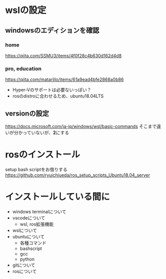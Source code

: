 # wslの設定
## windowsのエディションを確認
### home
https://qiita.com/SSMU3/items/4f0f28c4b630d162d4d8
### pro, education
https://qiita.com/matarillo/items/61a9ead4bfe2868a0b86

- Hyper-Vのサポートは必要ないっぽい？
- rosのdistroに合わせるため、ubuntu18.04LTS
## versionの設定
https://docs.microsoft.com/ja-jp/windows/wsl/basic-commands
そこまで違いが分かっていないが、**2**にする
# rosのインストール
setup bash scriptをお借りする
https://github.com/ryuichiueda/ros_setup_scripts_Ubuntu18.04_server
# インストールしている間に
- windows terminalについて
- vscodeについて
  - wsl, ros拡張機能
- wslについて
- ubuntuについて
  - 各種コマンド
  - bashscript
  - gcc
  - python
- gitについて
- rosについて
